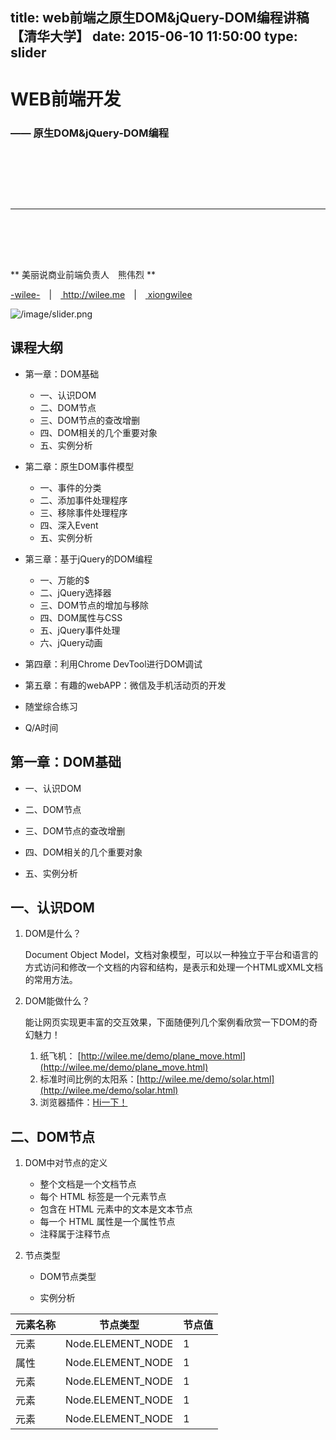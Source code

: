 title: web前端之原生DOM&jQuery-DOM编程讲稿【清华大学】
date: 2015-06-10 11:50:00
type: slider
---
# WEB前端开发

### —— 原生DOM&jQuery-DOM编程

<div style="height:80px;"></div>

---

<div style="height:80px;"></div>
** 美丽说商业前端负责人&emsp;熊伟烈 **

<a href="http://weibo.com/wileexiong" target="_blank"><i class="fa fa-weibo"></i> <span>-wilee-</span></a><span>&emsp;|&emsp;</span><a href="http://wilee.me" target="_blank"><i class="fa fa-home"></i> <span>http://wilee.me</span></a>&emsp;|&emsp;</span><a href="/image/weixin.jpg" target="_blank"><i class="fa fa-weixin"></i> <span>xiongwilee</span></a>


![/image/slider.png](/image/slider.png)




## 课程大纲

* 第一章：DOM基础
    * 一、认识DOM
    * 二、DOM节点
    * 三、DOM节点的查改增删
    * 四、DOM相关的几个重要对象
    * 五、实例分析

* 第二章：原生DOM事件模型
    * 一、事件的分类
    * 二、添加事件处理程序
    * 三、移除事件处理程序
    * 四、深入Event
    * 五、实例分析


* 第三章：基于jQuery的DOM编程
    * 一、万能的$
    * 二、jQuery选择器
    * 三、DOM节点的增加与移除
    * 四、DOM属性与CSS
    * 五、jQuery事件处理
    * 六、jQuery动画

* 第四章：利用Chrome DevTool进行DOM调试

* 第五章：有趣的webAPP：微信及手机活动页的开发

* 随堂综合练习

* Q/A时间



## 第一章：DOM基础

* 一、认识DOM

* 二、DOM节点

* 三、DOM节点的查改增删

* 四、DOM相关的几个重要对象

* 五、实例分析



## 一、认识DOM

1. DOM是什么？

    Document Object Model，文档对象模型，可以以一种独立于平台和语言的方式访问和修改一个文档的内容和结构，是表示和处理一个HTML或XML文档的常用方法。

1. DOM能做什么？

    能让网页实现更丰富的交互效果，下面随便列几个案例看欣赏一下DOM的奇幻魅力！

    1. 纸飞机： [http://wilee.me/demo/plane_move.html](http://wilee.me/demo/plane_move.html)
    1. 标准时间比例的太阳系：[http://wilee.me/demo/solar.html](http://wilee.me/demo/solar.html)
    1. 浏览器插件：[Hi一下！](http://wilee.me/demo/hi.html)



## 二、DOM节点

1. DOM中对节点的定义

    * 整个文档是一个文档节点
    * 每个 HTML 标签是一个元素节点
    * 包含在 HTML 元素中的文本是文本节点
    * 每一个 HTML 属性是一个属性节点
    * 注释属于注释节点

2. 节点类型

    * DOM节点类型

    * 实例分析


|元素名称|节点类型|节点值|
|--|--|--|
|元素|Node.ELEMENT_NODE|1|
|属性|Node.ELEMENT_NODE|1|
|元素|Node.ELEMENT_NODE|1|
|元素|Node.ELEMENT_NODE|1|
|元素|Node.ELEMENT_NODE|1|
